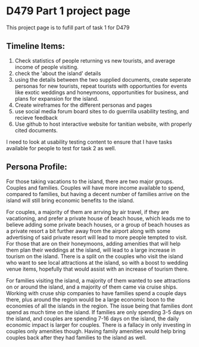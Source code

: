 # D479 Part 1 project page

This project page is to fufill part of task 1 for D479

## Timeline Items:

1. Check statistics of people returning vs new tourists, and average income of people visiting.
2. check the 'about the island' details
3. using the details between the two supplied documents, create seperate personas for new tourists, repeat tourists with opportunties for events like exotic weddings and honeymoons, opportunities for business, and plans for expansion for the island. 
4. Create wireframes for the different personas and pages
5. use social media forum board sites to do guerrilla usability testing, and recieve feedback
6. Use github to host interactive website for tanitian website, with properly cited documents.

I need to look at usability testing content to ensure that I have tasks available for people to test for task 2 as well.

## Persona Profile:
For those taking vacations to the island, there are two major groups. Couples and families. Couples will have more income available to spend, compared to families, but having a decent number of families arrive on the island will still bring economic benefits to the island. 

For couples, a majority of them are arrving by air travel, if they are vacationing, and prefer a private house of beach house, which leads me to believe adding some private beach houses, or a group of beach houses as a private resort a bit further away from the airport along with some advertising of said private resort will lead to more people tempted to visit. For those that are on their honeymoons, adding amenities that will help them plan their weddings at the island, will lead to a large increase in tourism on the island. There is a split on the couples who visit the island who want to see local attractions at the island, so with a boost to wedding venue items, hopefully that would assist with an increase of tourism there. 


For families visiting the island, a majority of them wanted to see attractions on or around the island, and a majority of them came via cruise ships. Working with cruse ship companies to have families spend a couple days there, plus around the region would be a large economic boon to the economies of all the islands in the region. The issue being that families dont spend as much time on the island. If families are only spending 3-5 days on the island, and couples are spending 7-16 days on the island, the daily economic impact is larger for couples. There is a fallacy in only investing in couples only amenities though. Having family amenities would help bring couples back after they had families to the island as well. 
